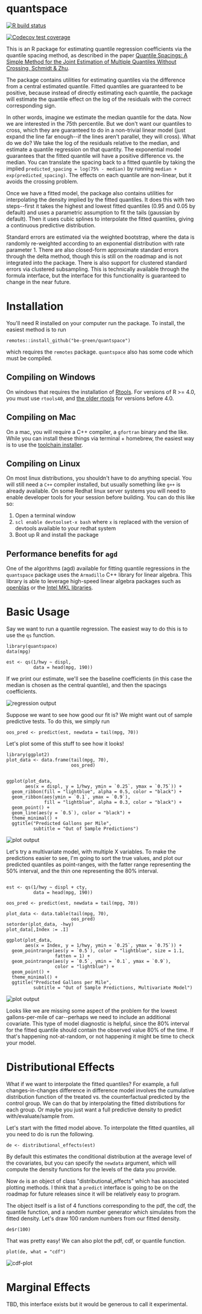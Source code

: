 # quantspace
  <!-- badges: start -->
  [![R build status](https://github.com/be-green/quantspace/workflows/R-CMD-check/badge.svg)](https://github.com/be-green/quantspace/actions)

  [![Codecov test coverage](https://codecov.io/gh/be-green/quantspace/branch/master/graph/badge.svg)](https://codecov.io/gh/be-green/quantspace?branch=master)
  <!-- badges: end -->

This is an R package for estimating quantile regression coefficients via the quantile spacing method, as described in the paper [Quantile Spacings: A Simple Method for the Joint Estimation of Multiple Quantiles Without Crossing, Schmidt & Zhu](https://papers.ssrn.com/sol3/papers.cfm?abstract_id=2220901).

The package contains utilities for estimating quantiles via the difference from a central estimated quantile. Fitted quantiles are guaranteed to be positive, because instead of directly estimating each quantile, the package will estimate the quantile effect on the log of the residuals with the correct corresponding sign.

In other words, imagine we estimate the median quantile for the data. Now we are interested in the 75th percentile. But we don't want our quantiles to cross, which they are guaranteed to do in a non-trivial linear model (just expand the line far enough--if the lines aren't parallel, they will cross). What do we do? We take the log of the residuals relative to the median, and estimate a quantile regression on that quantity. The exponential model guarantees that the fitted quantile will have a positive difference vs. the median. You can translate the spacing back to a fitted quantile by taking the implied `predicted_spacing = log(75% - median)` by running `median + exp(predicted_spacing)`. The effects on each quantile are non-linear, but it avoids the crossing problem.

Once we have a fitted model, the package also contains utilities for interpolating the density implied by the fitted quantiles. It does this with two steps--first it takes the highest and lowest fitted quantiles (0.95 and 0.05 by default) and uses a parametric assumption to fit the tails (gaussian by default). Then it uses cubic splines to interpolate the fitted quantiles, giving a continuous predictive distribution.

Standard errors are estimated via the weighted bootstrap, where the data is randomly re-weighted according to an exponential distribution with rate parameter 1. There are also closed-form approximate standard errors through the delta method, though this is still on the roadmap and is not integrated into the package. There is also support for clustered standard errors via clustered subsampling. This is technically available through the formula interface, but the interface for this functionality is guaranteed to change in the near future.

# Installation

You'll need R installed on your computer run the package. To install, the easiest method is to run 

```
remotes::install_github("be-green/quantspace")
```

which requires the `remotes` package. `quantspace` also has some code which must be compiled.

## Compiling on Windows

On windows that requires the installation of [Rtools](https://cran.r-project.org/bin/windows/Rtools/). For versions of R >= 4.0, you must use `rtools40`, and [the older rtools](https://cran.r-project.org/bin/windows/Rtools/history.html) for versions before 4.0. 

## Compiling on Mac
On a mac, you will require a C++ compiler, a `gfortran` binary and the like. While you can install these things via terminal + homebrew, the easiest way is to use the [toolchain installer](https://github.com/rmacoslib/r-macos-rtools#how-do-i-use-the-installer). 

## Compiling on Linux

On most linux distributions, you shouldn't have to do anything special. You will still need a `C++` compiler installed, but usually something like `g++` is already available. On some Redhat linux server systems you will need to enable developer tools for your session before building. You can do this like so:

1. Open a terminal window
2. `scl enable devtoolset-x bash` where `x` is replaced with the version of devtools available to your redhat system
3. Boot up R and install the package

## Performance benefits for `agd`

One of the algorithms (agd) available for fitting quantile regressions in the `quantspace` package uses the `Armadillo` C++ library for linear algebra. This library is able to leverage high-speed linear algebra packages such as [openblas](https://www.openblas.net/) or the [Intel MKL libraries](https://software.intel.com/content/www/us/en/develop/documentation/get-started-with-mkl-for-dpcpp/top.html).

# Basic Usage

Say we want to run a quantile regression. The easiest way to do this is to use the `qs` function.

```
library(quantspace)
data(mpg)

est <- qs(1/hwy ~ displ, 
          data = head(mpg, 190))
```

If we print our estimate, we'll see the baseline coefficients (in this case the median is chosen as the central quantile), and then the spacings coefficients. 

![regression output](inst/img/reg_output.png)

Suppose we want to see how good our fit is? We might want out of sample predictive tests. To do this, we simply run

```
oos_pred <- predict(est, newdata = tail(mpg, 70))
```


Let's plot some of this stuff to see how it looks!
```
library(ggplot2)
plot_data <- data.frame(tail(mpg, 70),
                        oos_pred)
                        

ggplot(plot_data, 
       aes(x = displ, y = 1/hwy, ymin = `0.25`, ymax = `0.75`)) +
  geom_ribbon(fill = "lightblue", alpha = 0.5, color = "black") +
  geom_ribbon(aes(ymin = `0.1`, ymax = `0.9`),
              fill = "lightblue", alpha = 0.3, color = "black") +
  geom_point() +
  geom_line(aes(y = `0.5`), color = "black") +
  theme_minimal() +
  ggtitle("Predicted Gallons per Mile",
          subtitle = "Out of Sample Predictions")
 ```
 
![plot output](inst/img/predicted-gpm.png)

Let's try a multivariate model, with multiple X variables. To make the predictions easier to see, I'm going to sort the true values, and plot our predicted quantiles as point-ranges, with the fatter range representing the 50% interval, and the thin one representing the 80% interval.

```

est <- qs(1/hwy ~ displ + cty, 
          data = head(mpg, 190))

oos_pred <- predict(est, newdata = tail(mpg, 70))

plot_data <- data.table(tail(mpg, 70),
                        oos_pred)
setorder(plot_data, -hwy)
plot_data[,Index := .I]

ggplot(plot_data, 
       aes(x = Index, y = 1/hwy, ymin = `0.25`, ymax = `0.75`)) +
  geom_pointrange(aes(y = `0.5`), color = "lightblue", size = 1.1,
                  fatten = 1) +
  geom_pointrange(aes(y = `0.5`, ymin = `0.1`, ymax = `0.9`),
                  color = "lightblue") +
  geom_point() +
  theme_minimal() +
  ggtitle("Predicted Gallons per Mile",
          subtitle = "Out of Sample Predictions, Multivariate Model")
```
![plot output](inst/img/predicted-gpm-multivariate.png)

Looks like we are missing some aspect of the problem for the lowest gallons-per-mile of car--perhaps we need to include an additional covariate. This type of model diagnostic is helpful, since the 80% interval for the fitted quantile should contain the observed value 80% of the time. If that's happening not-at-random, or not happening it might be time to check your model.

# Distributional Effects

What if we want to interpolate the fitted quantiles? For example, a full changes-in-changes difference in difference model involves the cumulative distribution function of the treated vs. the counterfactual predicted by the control group. We can do that by interpolating the fitted distributions for each group. Or maybe you just want a full predictive density to predict with/evaluate/sample from. 

Let's start with the fitted model above. To interpolate the fitted quantiles, all you need to do is run the following.

```
de <- distributional_effects(est)
```

By default this estimates the conditional distribution at the average level of the covariates, but you can specify the `newdata` argument, which will compute the density functions for the levels of the data you provide.

Now `de` is an object of class "distributional_effects" which has associated plotting methods. I think that a `predict` interface is going to be on the roadmap for future releases since it will be relatively easy to program.

The object itself is a list of 4 functions corresponding to the pdf, the cdf, the quantile function, and a random number generator which simulates from the fitted density. Let's draw 100 random numbers from our fitted density.

```
de$r(100)
```

That was pretty easy! We can also plot the pdf, cdf, or quantile function.

```
plot(de, what = "cdf")
```

![cdf-plot](inst/img/cdf-plot.png)

# Marginal Effects

TBD, this interface exists but it would be generous to call it experimental.



